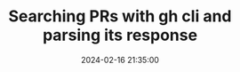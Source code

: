 ---
title: Searching PRs with gh cli and parsing its response
date: 2024-02-16 21:35:00
excerpt: 'A little advice to not destroy your Friday afternoon trying to make gh work'
categories:
  - blog
tags:
  - aws
  - learnings
header:
  image: '/images/header.jpg'
---